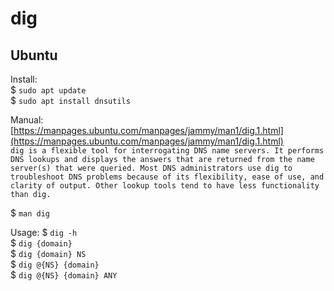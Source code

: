 # dig  

## Ubuntu  

Install:  
$ `sudo apt update`  
$ `sudo apt install dnsutils`  

Manual:  
[https://manpages.ubuntu.com/manpages/jammy/man1/dig.1.html](https://manpages.ubuntu.com/manpages/jammy/man1/dig.1.html)  
`dig is a flexible tool for interrogating DNS name servers. It performs DNS lookups and displays the answers that are returned from the name server(s) that were queried. Most DNS administrators use dig to troubleshoot DNS problems because of its flexibility, ease of use, and clarity of output. Other lookup tools tend to have less functionality than dig.`    

$ `man dig`  

Usage:
$ `dig -h`  
$ `dig {domain}`  
$ `dig {domain} NS`  
$ `dig @{NS} {domain}`  
$ `dig @{NS} {domain} ANY`  

